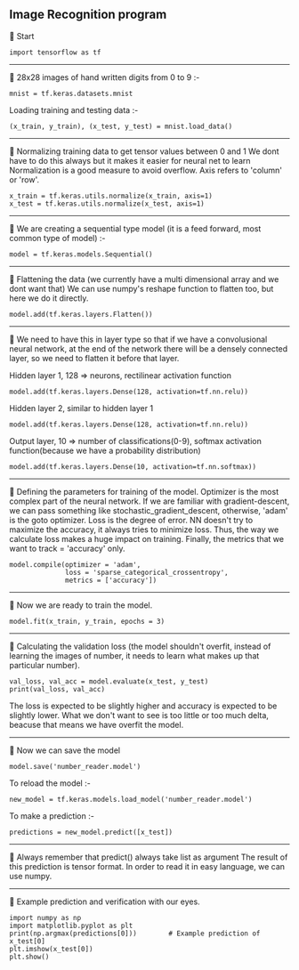 ## Image Recognition program

💢 Start

    import tensorflow as tf
    
***
💢 28x28 images of hand written digits from 0 to 9 :-

    mnist = tf.keras.datasets.mnist

Loading training and testing data :-

    (x_train, y_train), (x_test, y_test) = mnist.load_data()

***
💢 Normalizing training data to get tensor values between 0 and 1
We dont have to do this always but it makes it easier for neural net to learn
Normalization is a good measure to avoid overflow. Axis refers to 'column' or 'row'.

    x_train = tf.keras.utils.normalize(x_train, axis=1)
    x_test = tf.keras.utils.normalize(x_test, axis=1)

***
💢 We are creating a sequential type model (it is a feed forward, most common type of model) :-

    model = tf.keras.models.Sequential()

***
💢 Flattening the data (we currently have a multi dimensional array and we dont want that)
We can use numpy's reshape function to flatten too, but here we do it directly.

    model.add(tf.keras.layers.Flatten()) 

***
💢 We need to have this in layer type so that if we have a convolusional neural network,
at the end of the network there will be a densely connected layer, so we need to flatten 
it before that layer.

Hidden layer 1, 128 => neurons, rectilinear activation function

    model.add(tf.keras.layers.Dense(128, activation=tf.nn.relu))
    
Hidden layer 2, similar to hidden layer 1   
    
    model.add(tf.keras.layers.Dense(128, activation=tf.nn.relu))
    
Output layer, 10 => number of classifications(0-9), softmax activation function(because we have a probability distribution)
    
    model.add(tf.keras.layers.Dense(10, activation=tf.nn.softmax))
    
***
💢 Defining the parameters for training of the model.
Optimizer is the most complex part of the neural network. If we are familiar with gradient-descent,
we can pass something like stochastic_gradient_descent, otherwise, 'adam' is the goto optimizer.
Loss is the degree of error. NN doesn't try to maximize the accuracy, it always tries to minimize loss.
Thus, the way we calculate loss makes a huge impact on training.
Finally, the metrics that we want to track = 'accuracy' only.

    model.compile(optimizer = 'adam',
                  loss = 'sparse_categorical_crossentropy',
                  metrics = ['accuracy'])

***
💢 Now we are ready to train the model.

    model.fit(x_train, y_train, epochs = 3)

***
💢 Calculating the validation loss (the model shouldn't overfit, instead of learning the images of number,
it needs to learn what makes up that particular number).

    val_loss, val_acc = model.evaluate(x_test, y_test)
    print(val_loss, val_acc)      

The loss is expected to be slightly higher and accuracy is expected to be slightly lower.
What we don't want to see is too little or too much delta, beacuse that means we have
overfit the model.

***
💢 Now we can save the model

    model.save('number_reader.model')

To reload the model :-

    new_model = tf.keras.models.load_model('number_reader.model')

To make a prediction :-

    predictions = new_model.predict([x_test])       

***
💢 Always remember that predict() always take list as argument
The result of this prediction is tensor format. In order to read
it in easy language, we can use numpy.

***
💢 Example prediction and verification with our eyes.

    import numpy as np
    import matplotlib.pyplot as plt
    print(np.argmax(predictions[0]))        # Example prediction of x_test[0]
    plt.imshow(x_test[0])
    plt.show()
